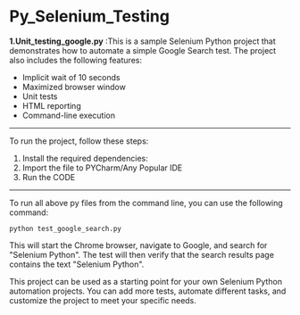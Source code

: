 # Py_Selenium_Testing

**1.Unit_testing_google.py** :This is a sample Selenium Python project that demonstrates how to automate a simple Google Search test. The project also includes the following features:
* Implicit wait of 10 seconds
* Maximized browser window
* Unit tests
* HTML reporting
* Command-line execution

-----------------------------------------------------------------------------------------------------------------
To run the project, follow these steps:

1. Install the required dependencies:
2. Import the file to PYCharm/Any Popular IDE
3. Run the CODE


----------------------------------------------------------------------------------------------------------------
To run all above py files from the command line, you can use the following command:

```
python test_google_search.py
```

This will start the Chrome browser, navigate to Google, and search for "Selenium Python". The test will then verify that the search results page contains the text "Selenium Python".

This project can be used as a starting point for your own Selenium Python automation projects. You can add more tests, automate different tasks, and customize the project to meet your specific needs.
